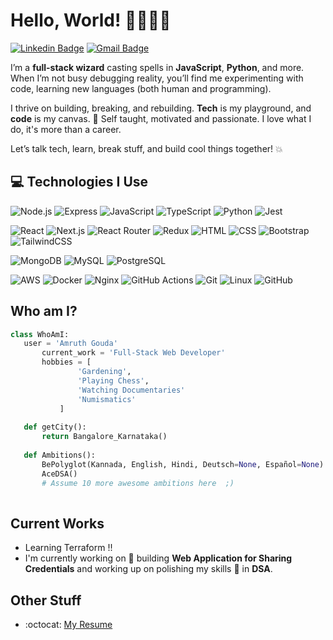 # Hello, World! 👨‍💻👩‍💻
[![Linkedin Badge](https://img.shields.io/badge/-amruthgouda-blue?style=flat-square&logo=Linkedin&logoColor=white&link=https://www.linkedin.com/in/amruth-gouda/)](https://www.linkedin.com/in/amruth-gouda/) [![Gmail Badge](https://img.shields.io/badge/-amruthsgouda@gmail.com-c14438?style=flat-square&logo=Gmail&logoColor=white&link=mailto:amruthsgouda@gmail.com)](mailto:amruthsgouda@gmail.com)

I’m a **full-stack wizard** casting spells in **JavaScript**, **Python**, and more. When I’m not busy debugging reality, you’ll find me experimenting with code, learning new languages (both human and programming).

I thrive on building, breaking, and rebuilding. **Tech** is my playground, and **code** is my canvas. 🎨
Self taught, motivated and passionate. I love what I do, it's more than a career.

Let’s talk tech, learn, break stuff, and build cool things together! 💥

## :computer: Technologies I Use

![Node.js](https://img.shields.io/badge/Node.js-339933?style=flat-square&logo=node.js&logoColor=white) ![Express](https://img.shields.io/badge/Express-000000?style=flat-square&logo=express&logoColor=white) ![JavaScript](https://img.shields.io/badge/JavaScript-F7DF1E?style=flat-square&logo=javascript&logoColor=black) ![TypeScript](https://img.shields.io/badge/TypeScript-3178C6?style=flat-square&logo=typescript&logoColor=white) ![Python](https://img.shields.io/badge/Python-3776AB?style=flat-square&logo=python&logoColor=white) ![Jest](https://img.shields.io/badge/-jest-%23C21325?style=flat-square&logo=jest&logoColor=white)

![React](https://img.shields.io/badge/React-61DAFB?style=flat-square&logo=react&logoColor=black) ![Next.js](https://img.shields.io/badge/Next.js-000000?style=flat-square&logo=next.js&logoColor=white) ![React Router](https://img.shields.io/badge/React_Router-CA4245?style=flat-square&logo=react-router&logoColor=white) ![Redux](https://img.shields.io/badge/redux-%23593d88.svg?style=flat-square&logo=redux&logoColor=white) ![HTML](https://img.shields.io/badge/HTML5-E34F26?style=flat-square&logo=html5&logoColor=white) ![CSS](https://img.shields.io/badge/CSS-1572B6?style=flat-square&logo=css3&logoColor=white) ![Bootstrap](https://img.shields.io/badge/Bootstrap-7952B3?style=flat-square&logo=bootstrap&logoColor=white) ![TailwindCSS](https://img.shields.io/badge/tailwindcss-%2338B2AC.svg?style=flat-square&logo=tailwind-css&logoColor=white)

![MongoDB](https://img.shields.io/badge/MongoDB-47A248?style=flat-square&logo=mongodb&logoColor=white) ![MySQL](https://img.shields.io/badge/MySQL-4479A1?style=flat-square&logo=mysql&logoColor=white) ![PostgreSQL](https://img.shields.io/badge/PostgreSQL-336791?style=flat-square&logo=postgresql&logoColor=white)  

![AWS](https://img.shields.io/badge/AWS-232F3E?style=flat-square&logo=amazonaws&logoColor=white) ![Docker](https://img.shields.io/badge/Docker-2496ED?style=flat-square&logo=docker&logoColor=white) ![Nginx](https://img.shields.io/badge/Nginx-009639?style=flat-square&logo=nginx&logoColor=white) ![GitHub Actions](https://img.shields.io/badge/GitHub_Actions-2088FF?style=flat-square&logo=github-actions&logoColor=white) ![Git](https://img.shields.io/badge/Git-F05032?style=flat-square&logo=git&logoColor=white) ![Linux](https://img.shields.io/badge/Linux-FCC624?style=flat-square&logo=linux&logoColor=black) ![GitHub](https://img.shields.io/badge/github-%23121011.svg?style=flat-square&logo=github&logoColor=white)
 
 ## Who am I?
 ```python
 class WhoAmI:
 	user = 'Amruth Gouda'
		current_work = 'Full-Stack Web Developer'
		hobbies = [
				'Gardening',
				'Playing Chess',
				'Watching Documentaries'
				'Numismatics'
			]
	
	def getCity():
		return Bangalore_Karnataka()
	
	def Ambitions():
		BePolyglot(Kannada, English, Hindi, Deutsch=None, Español=None)
		AceDSA()
		# Assume 10 more awesome ambitions here  ;)
	
 ```
 
## Current Works
 * Learning Terraform !!
 * I'm currently working on 🔭 building **Web Application for Sharing Credentials** and working up on polishing my skills 🌱 in **DSA**.
 
## Other Stuff
  - :octocat: [My Resume](https://docs.google.com/document/d/1S8AGfE23VhqbGCJpPbka51AhIa5hT9pFGctu5pudDS4/edit?usp=sharing)
